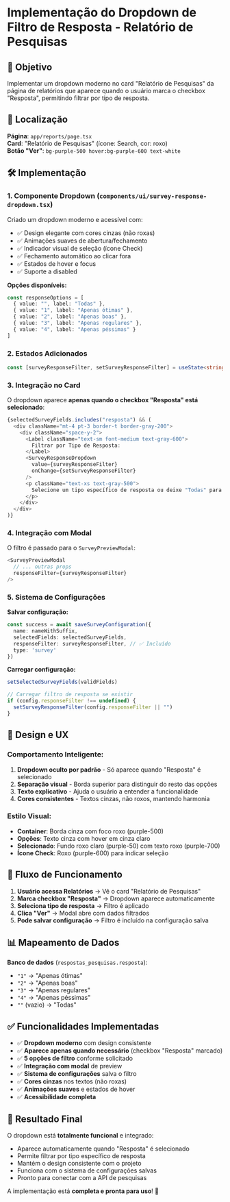 # Implementação do Dropdown de Filtro de Resposta - Relatório de Pesquisas

## 🎯 Objetivo

Implementar um dropdown moderno no card "Relatório de Pesquisas" da página de relatórios que aparece quando o usuário marca o checkbox "Resposta", permitindo filtrar por tipo de resposta.

## 📍 Localização

**Página**: `app/reports/page.tsx`  
**Card**: "Relatório de Pesquisas" (ícone: Search, cor: roxo)  
**Botão "Ver"**: `bg-purple-500 hover:bg-purple-600 text-white`

## 🛠️ Implementação

### 1. **Componente Dropdown** (`components/ui/survey-response-dropdown.tsx`)

Criado um dropdown moderno e acessível com:
- ✅ Design elegante com cores cinzas (não roxas)
- ✅ Animações suaves de abertura/fechamento
- ✅ Indicador visual de seleção (ícone Check)
- ✅ Fechamento automático ao clicar fora
- ✅ Estados de hover e focus
- ✅ Suporte a disabled

**Opções disponíveis:**
```typescript
const responseOptions = [
  { value: "", label: "Todas" },
  { value: "1", label: "Apenas ótimas" },
  { value: "2", label: "Apenas boas" },
  { value: "3", label: "Apenas regulares" },
  { value: "4", label: "Apenas péssimas" }
]
```

### 2. **Estados Adicionados**

```typescript
const [surveyResponseFilter, setSurveyResponseFilter] = useState<string>("")
```

### 3. **Integração no Card**

O dropdown aparece **apenas quando o checkbox "Resposta" está selecionado**:

```typescript
{selectedSurveyFields.includes("resposta") && (
  <div className="mt-4 pt-3 border-t border-gray-200">
    <div className="space-y-2">
      <Label className="text-sm font-medium text-gray-600">
        Filtrar por Tipo de Resposta:
      </Label>
      <SurveyResponseDropdown
        value={surveyResponseFilter}
        onChange={setSurveyResponseFilter}
      />
      <p className="text-xs text-gray-500">
        Selecione um tipo específico de resposta ou deixe "Todas" para incluir todas as respostas
      </p>
    </div>
  </div>
)}
```

### 4. **Integração com Modal**

O filtro é passado para o `SurveyPreviewModal`:

```typescript
<SurveyPreviewModal
  // ... outras props
  responseFilter={surveyResponseFilter}
/>
```

### 5. **Sistema de Configurações**

**Salvar configuração:**
```typescript
const success = await saveSurveyConfiguration({
  name: nameWithSuffix,
  selectedFields: selectedSurveyFields,
  responseFilter: surveyResponseFilter, // ✅ Incluído
  type: 'survey'
})
```

**Carregar configuração:**
```typescript
setSelectedSurveyFields(validFields)

// Carregar filtro de resposta se existir
if (config.responseFilter !== undefined) {
  setSurveyResponseFilter(config.responseFilter || "")
}
```

## 🎨 Design e UX

### **Comportamento Inteligente:**
1. **Dropdown oculto por padrão** - Só aparece quando "Resposta" é selecionado
2. **Separação visual** - Borda superior para distinguir do resto das opções
3. **Texto explicativo** - Ajuda o usuário a entender a funcionalidade
4. **Cores consistentes** - Textos cinzas, não roxos, mantendo harmonia

### **Estilo Visual:**
- **Container**: Borda cinza com foco roxo (purple-500)
- **Opções**: Texto cinza com hover em cinza claro
- **Selecionado**: Fundo roxo claro (purple-50) com texto roxo (purple-700)
- **Ícone Check**: Roxo (purple-600) para indicar seleção

## 🔄 Fluxo de Funcionamento

1. **Usuário acessa Relatórios** → Vê o card "Relatório de Pesquisas"
2. **Marca checkbox "Resposta"** → Dropdown aparece automaticamente
3. **Seleciona tipo de resposta** → Filtro é aplicado
4. **Clica "Ver"** → Modal abre com dados filtrados
5. **Pode salvar configuração** → Filtro é incluído na configuração salva

## 📊 Mapeamento de Dados

**Banco de dados** (`respostas_pesquisas.resposta`):
- `"1"` → "Apenas ótimas"
- `"2"` → "Apenas boas"  
- `"3"` → "Apenas regulares"
- `"4"` → "Apenas péssimas"
- `""` (vazio) → "Todas"

## ✅ Funcionalidades Implementadas

- ✅ **Dropdown moderno** com design consistente
- ✅ **Aparece apenas quando necessário** (checkbox "Resposta" marcado)
- ✅ **5 opções de filtro** conforme solicitado
- ✅ **Integração com modal** de preview
- ✅ **Sistema de configurações** salva o filtro
- ✅ **Cores cinzas** nos textos (não roxas)
- ✅ **Animações suaves** e estados de hover
- ✅ **Acessibilidade completa**

## 🎯 Resultado Final

O dropdown está **totalmente funcional** e integrado:
- Aparece automaticamente quando "Resposta" é selecionado
- Permite filtrar por tipo específico de resposta
- Mantém o design consistente com o projeto
- Funciona com o sistema de configurações salvas
- Pronto para conectar com a API de pesquisas

A implementação está **completa e pronta para uso**! 🚀